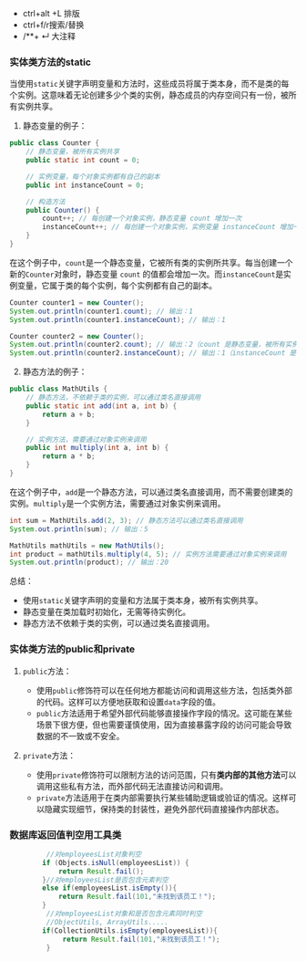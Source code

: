 - ctrl+alt +L 排版
- ctrl+f/r搜索/替换
- /**+ ↵ 大注释

### 实体类方法的static

当使用`static`关键字声明变量和方法时，这些成员将属于类本身，而不是类的每个实例。这意味着无论创建多少个类的实例，静态成员的内存空间只有一份，被所有实例共享。

1. 静态变量的例子：
```java
public class Counter {
    // 静态变量，被所有实例共享
    public static int count = 0;

    // 实例变量，每个对象实例都有自己的副本
    public int instanceCount = 0;

    // 构造方法
    public Counter() {
        count++; // 每创建一个对象实例，静态变量 count 增加一次
        instanceCount++; // 每创建一个对象实例，实例变量 instanceCount 增加一次
    }
}
```

在这个例子中，`count`是一个静态变量，它被所有类的实例所共享。每当创建一个新的`Counter`对象时，静态变量 `count` 的值都会增加一次。而`instanceCount`是实例变量，它属于类的每个实例，每个实例都有自己的副本。

```java
Counter counter1 = new Counter();
System.out.println(counter1.count); // 输出：1
System.out.println(counter1.instanceCount); // 输出：1

Counter counter2 = new Counter();
System.out.println(counter2.count); // 输出：2（count 是静态变量，被所有实例共享）
System.out.println(counter2.instanceCount); // 输出：1（instanceCount 是实例变量，每个实例都有自己的副本）
```

2. 静态方法的例子：
```java
public class MathUtils {
    // 静态方法，不依赖于类的实例，可以通过类名直接调用
    public static int add(int a, int b) {
        return a + b;
    }

    // 实例方法，需要通过对象实例来调用
    public int multiply(int a, int b) {
        return a * b;
    }
}
```

在这个例子中，`add`是一个静态方法，可以通过类名直接调用，而不需要创建类的实例。`multiply`是一个实例方法，需要通过对象实例来调用。

```java
int sum = MathUtils.add(2, 3); // 静态方法可以通过类名直接调用
System.out.println(sum); // 输出：5

MathUtils mathUtils = new MathUtils();
int product = mathUtils.multiply(4, 5); // 实例方法需要通过对象实例来调用
System.out.println(product); // 输出：20
```

总结：
- 使用`static`关键字声明的变量和方法属于类本身，被所有实例共享。
- 静态变量在类加载时初始化，无需等待实例化。
- 静态方法不依赖于类的实例，可以通过类名直接调用。

### 实体类方法的public和private

1. `public`方法：
   - 使用`public`修饰符可以在任何地方都能访问和调用这些方法，包括类外部的代码。这样可以方便地获取和设置`data`字段的值。
   - `public`方法适用于希望外部代码能够直接操作字段的情况。这可能在某些场景下很方便，但也需要谨慎使用，因为直接暴露字段的访问可能会导致数据的不一致或不安全。
2. `private`方法：

   - 使用`private`修饰符可以限制方法的访问范围，只有**类内部的其他方法**可以调用这些私有方法，而外部代码无法直接访问和调用。
   - `private`方法适用于在类内部需要执行某些辅助逻辑或验证的情况。这样可以隐藏实现细节，保持类的封装性，避免外部代码直接操作内部状态。


### 数据库返回值判空用工具类

```java
         //对employeesList对象判空
	    if (Objects.isNull(employeesList)) {
            return Result.fail();
        }//对employeesList是否包含元素判空
        else if(employeesList.isEmpty()){
            return Result.fail(101,"未找到该员工！");
        }
		 //对employeesList对象和是否包含元素同时判空
		 //ObjectUtils, ArrayUtils.....
		if(CollectionUtils.isEmpty(employeesList)){
             return Result.fail(101,"未找到该员工！");
         }

```